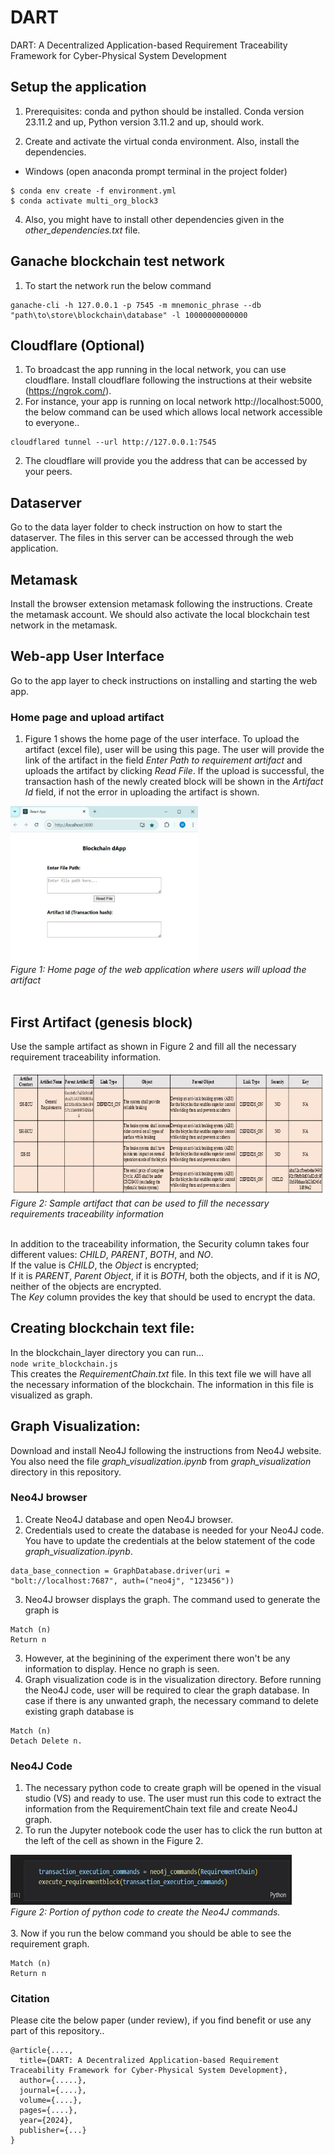 # DART
DART: A Decentralized Application-based Requirement Traceability Framework for Cyber-Physical System Development

## Setup the application
1. Prerequisites: conda and python should be installed. Conda version 23.11.2 and up, Python version 3.11.2 and up, should work. 

3. Create and activate the virtual conda environment. Also, install the dependencies.
  - Windows (open anaconda prompt terminal in the project folder)
```
$ conda env create -f environment.yml
$ conda activate multi_org_block3
```
4. Also, you might have to install other dependencies given in the _other_dependencies.txt_ file.
   
##  Ganache blockchain test network
1. To start the network run the below command 
```
ganache-cli -h 127.0.0.1 -p 7545 -m mnemonic_phrase --db "path\to\store\blockchain\database" -l 10000000000000
```
## Cloudflare (Optional)
1. To broadcast the app running in the local network, you can use cloudflare. Install cloudflare following the instructions at their website (https://ngrok.com/).
2. For instance, your app is running on local network http://localhost:5000, the below command can be used which allows local network accessible to everyone..
```
cloudflared tunnel --url http://127.0.0.1:7545
```
2. The cloudflare will provide you the address that can be accessed by your peers.
   
## Dataserver
Go to the data layer folder to check instruction on how to start the dataserver. The files in this server can be accessed through the web application. 

## Metamask
Install the browser extension metamask following the instructions. Create the metamask account. We should also activate the local blockchain test network in the metamask. 

## Web-app User Interface
Go to the app layer to check instructions on installing and starting the web app.

### Home page and upload artifact
1. Figure 1 shows the home page of the user interface. To upload the artifact (excel file), user will be using this page. The user will provide the link of the artifact in the field _Enter Path to requirement artifact_ and uploads the artifact by clicking _Read File_. If the upload is successful, the transaction hash of the newly created block will be shown in the _Artifact Id_ field, if not the error in uploading the artifact is shown. <br>

<img src= "/assets_main/web_app_upload_artifact.jpg" width="300" height="250"> <br>
*Figure 1: Home page of the web application where users will upload the artifact* <br>
<br> 

## First Artifact (genesis block)
Use the sample artifact as shown in Figure 2 and fill all the necessary requirement traceability information. <br>
   
<img src= "/assets_main/art_sample.jpg" width="650" height="200"> <br>
*Figure 2: Sample artifact that can be used to fill the necessary requirements traceability information* <br>
<br> 

In addition to the traceability information, the Security column takes four different values: _CHILD_, _PARENT_, _BOTH_, and _NO_. <br>
If the value is _CHILD_, the _Object_ is encrypted; <br>
If it is _PARENT_, _Parent Object_, if it is _BOTH_, both the objects, and if it is _NO_, neither of the objects are encrypted.  <br>
The $Key$ column provides the key that should be used to encrypt the data.

## Creating blockchain text file:   
In the blockchain_layer directory you can run...<br>
`node write_blockchain.js` <br>
This creates the _RequirementChain.txt_ file. In this text file we will have all the necessary information of the blockchain. The information in this file is visualized as graph.

## Graph Visualization:   
Download and install Neo4J following the instructions from Neo4J website. You also need the file _graph_visualization.ipynb_ from _graph_visualization_ directory in this repository.

### Neo4J browser
1. Create Neo4J database and open Neo4J browser.
2. Credentials used to create the database is needed for your Neo4J code. You have to update the credentials at the below statement of the code _graph_visualization.ipynb_.
```
data_base_connection = GraphDatabase.driver(uri = "bolt://localhost:7687", auth=("neo4j", "123456"))
```
3. Neo4J browser displays the graph. The command used to generate the graph is
```
Match (n)
Return n
```
3. However, at the beginining of the experiment there won't be any information to display. Hence no graph is seen.
4. Graph visualization code is in the visualization directory. Before running the Neo4J code, user will be required to clear the graph database. In case if there is any unwanted graph, the necessary command to delete existing graph database is
```
Match (n) 
Detach Delete n.
```
### Neo4J Code
1. The necessary python code to create graph will be opened in the visual studio (VS) and ready to use. The user must run this code to extract the information from the RequirementChain text file and create Neo4J graph.
2. To run the Jupyter notebook code the user has to click the run button at the left of the cell as shown in the Figure 2. <br>

<img src= "/assets_main/neo4j_snippet.jpg" width="450" height="80"> <br>
*Figure 2: Portion of python code to create the Neo4J commands.* <br>
<br>
3. Now if you run the below command you should be able to see the requirement graph. 
```
Match (n)
Return n
```

### Citation
Please cite the below paper (under review), if you find benefit or use any part of this repository.. <br>
```
@article{...., 
  title={DART: A Decentralized Application-based Requirement Traceability Framework for Cyber-Physical System Development}, 
  author={.....}, 
  journal={....},
  volume={....},
  pages={....},
  year={2024}, 
  publisher={...} 
}
```
